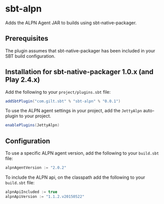 sbt-alpn
=================

Adds the ALPN Agent JAR to builds using sbt-native-packager.

Prerequisites
-------------
The plugin assumes that sbt-native-packager has been included in your SBT build configuration.

Installation for sbt-native-packager 1.0.x (and Play 2.4.x)
------------

Add the following to your `project/plugins.sbt` file:

```scala
addSbtPlugin("com.gilt.sbt" % "sbt-alpn" % "0.0.1")
```

To use the ALPN agent settings in your project, add the `JettyAlpn` auto-plugin to your project.

```scala
enablePlugins(JettyAlpn)
```

Configuration
-------------

To use a specific ALPN agent version, add the following to your `build.sbt` file:

```scala
alpnAgentVersion := "2.0.2"
```

To include the ALPN api, on the classpath add the following to your `build.sbt` file:

```scala
alpnApiIncluded := true
alpnApiVersion := "1.1.2.v20150522"
```

